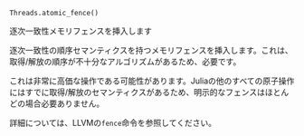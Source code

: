 ```
Threads.atomic_fence()
```

逐次一致性メモリフェンスを挿入します

逐次一致性の順序セマンティクスを持つメモリフェンスを挿入します。これは、取得/解放の順序が不十分なアルゴリズムがあるため、必要です。

これは非常に高価な操作である可能性があります。Juliaの他のすべての原子操作にはすでに取得/解放のセマンティクスがあるため、明示的なフェンスはほとんどの場合必要ありません。

詳細については、LLVMの`fence`命令を参照してください。
